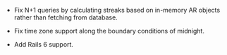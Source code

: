 * Fix N+1 queries by calculating streaks based on in-memory AR objects rather than fetching from database.

* Fix time zone support along the boundary conditions of midnight.

* Add Rails 6 support.
